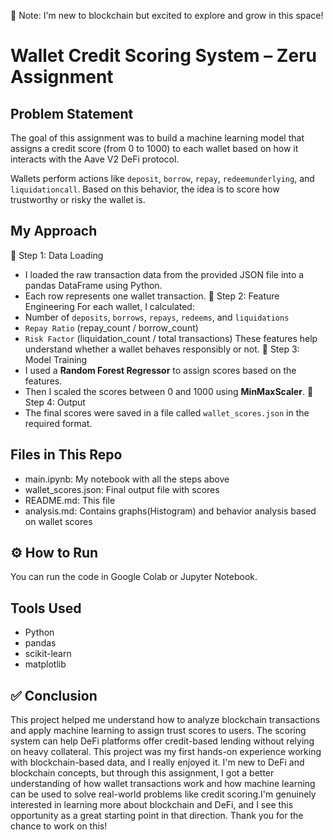  🚀 Note: I'm new to blockchain but excited to explore and grow in this space!

# Wallet Credit Scoring System – Zeru Assignment

## Problem Statement
The goal of this assignment was to build a machine learning model that assigns a credit score (from 0 to 1000) to each wallet based on how it interacts with the Aave V2 DeFi protocol.

Wallets perform actions like `deposit`, `borrow`, `repay`, `redeemunderlying`, and `liquidationcall`. Based on this behavior, the idea is to score how trustworthy or risky the wallet is.

## My Approach
🔹 Step 1: Data Loading
- I loaded the raw transaction data from the provided JSON file into a pandas DataFrame using Python.
- Each row represents one wallet transaction.
🔹 Step 2: Feature Engineering
For each wallet, I calculated:
- Number of `deposits`, `borrows`, `repays`, `redeems`, and `liquidations`
- `Repay Ratio` (repay_count / borrow_count)
- `Risk Factor` (liquidation_count / total transactions)
These features help understand whether a wallet behaves responsibly or not.
🔹 Step 3: Model Training
- I used a **Random Forest Regressor** to assign scores based on the features.
- Then I scaled the scores between 0 and 1000 using **MinMaxScaler**.
🔹 Step 4: Output
- The final scores were saved in a file called `wallet_scores.json` in the required format.

## Files in This Repo

- main.ipynb: My notebook with all the steps above
- wallet_scores.json: Final output file with scores
- README.md: This file
- analysis.md: Contains graphs(Histogram) and behavior analysis based on wallet scores

## ⚙️ How to Run

You can run the code in Google Colab or Jupyter Notebook.

## Tools Used
- Python
- pandas
- scikit-learn
- matplotlib

## ✅ Conclusion

This project helped me understand how to analyze blockchain transactions and apply machine learning to assign trust scores to users. The scoring system can help DeFi platforms offer credit-based lending without relying on heavy collateral.
This project was my first hands-on experience working with blockchain-based data, and I really enjoyed it. I'm new to DeFi and blockchain concepts, but through this assignment, I got a better understanding of how wallet transactions work and how machine learning can be used to solve real-world problems like credit scoring.I'm genuinely interested in learning more about blockchain and DeFi, and I see this opportunity as a great starting point in that direction. Thank you for the chance to work on this!
